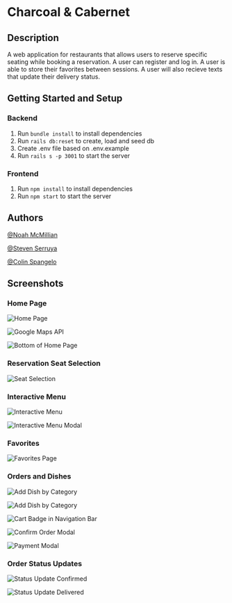 # Charcoal & Cabernet

## Description
A web application for restaurants that allows users to reserve specific seating while booking a reservation. A user can register and log in. A user is able to store their favorites between sessions. A user will also recieve texts that update their delivery status. 


## Getting Started and Setup

 ### Backend

 1. Run `bundle install` to install dependencies
 2. Run `rails db:reset` to create, load and seed db
 3. Create .env file based on .env.example
 4. Run `rails s -p 3001` to start the server

 ### Frontend

 1. Run `npm install` to install dependencies
 2. Run `npm start` to start the server
 
## Authors
 
[@Noah McMillian](https://github.com/NeonWaffles222)

[@Steven Serruya](https://github.com/steven-serruya)

[@Colin Spangelo](https://github.com/codingMadeSimple)

## Screenshots

### Home Page
![Home Page](https://github.com/NeonWaffles222/Charcoal-Cabernet/blob/master/docs/Top%20of%20Homepage.png?raw=true "Home Page")

![Google Maps API](https://github.com/NeonWaffles222/Charcoal-Cabernet/blob/master/docs/Maps%20Api.png?raw=true "Google Maps API")

![Bottom of Home Page](https://github.com/NeonWaffles222/Charcoal-Cabernet/blob/master/docs/Testimonial%20and%20Footer.png?raw=true "Home Page")

### Reservation Seat Selection
![Seat Selection](https://github.com/NeonWaffles222/Charcoal-Cabernet/blob/master/docs/Book%20Reservation%20Seat%20Selection.png?raw=true "Seat Selection")

### Interactive Menu
![Interactive Menu](https://github.com/NeonWaffles222/Charcoal-Cabernet/blob/master/docs/Interactive%20Restaurant%20Menu.png?raw=true "Interactive Menu")

![Interactive Menu Modal](https://github.com/NeonWaffles222/Charcoal-Cabernet/blob/master/docs/Interactive%20Menu%20Modal.png?raw=true "Interactive Menu Modal")

### Favorites
![Favorites Page](https://github.com/NeonWaffles222/Charcoal-Cabernet/blob/master/docs/Favorites%20Page%20Saved%20Between%20Sessions.png?raw=true "Favorites Page")

### Orders and Dishes
![Add Dish by Category](https://github.com/NeonWaffles222/Charcoal-Cabernet/blob/master/docs/Add%20Dish%20to%20Order%20by%20Category%20.png?raw=true "Add Dish by Category")

![Add Dish by Category](https://github.com/NeonWaffles222/Charcoal-Cabernet/blob/master/docs/Add%20Dish%20to%20Order%20by%20Category%20.png?raw=true "Add Dish by Category")

![Cart Badge in Navigation Bar](https://github.com/NeonWaffles222/Charcoal-Cabernet/blob/master/docs/Order%20Items%20Badge.png?raw=true "Cart Badge in Navigation Bar")

![Confirm Order Modal](https://github.com/NeonWaffles222/Charcoal-Cabernet/blob/master/docs/Confirm%20Order%20Modal.png?raw=true "Confirm Order Modal")

![Payment Modal](https://github.com/NeonWaffles222/Charcoal-Cabernet/blob/master/docs/Input%20Payment%20Info%20Modal.png?raw=true "Payment Modal")

### Order Status Updates
![Status Update Confirmed](https://github.com/NeonWaffles222/Charcoal-Cabernet/blob/master/docs/User%20Texting%20Status%20Update%20Confirmed.png?raw=true "Status Update Confirmed")

![Status Update Delivered](https://github.com/NeonWaffles222/Charcoal-Cabernet/blob/master/docs/User%20Texting%20Status%20Update%20Delivered.png?raw=true "Status Update Delivered")